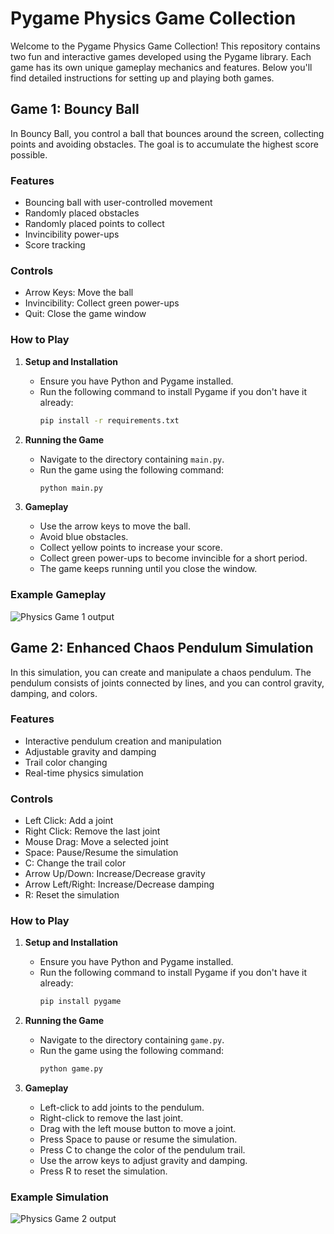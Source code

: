 # Pygame Physics Game Collection

Welcome to the Pygame Physics Game Collection! This repository contains two fun and interactive games developed using the Pygame library. Each game has its own unique gameplay mechanics and features. Below you'll find detailed instructions for setting up and playing both games.

## Game 1: Bouncy Ball

In Bouncy Ball, you control a ball that bounces around the screen, collecting points and avoiding obstacles. The goal is to accumulate the highest score possible.

### Features

- Bouncing ball with user-controlled movement
- Randomly placed obstacles
- Randomly placed points to collect
- Invincibility power-ups
- Score tracking

### Controls

- Arrow Keys: Move the ball
- Invincibility: Collect green power-ups
- Quit: Close the game window

### How to Play

1. **Setup and Installation**
   - Ensure you have Python and Pygame installed.
   - Run the following command to install Pygame if you don't have it already:
     ```bash
     pip install -r requirements.txt
     ```

2. **Running the Game**
   - Navigate to the directory containing `main.py`.
   - Run the game using the following command:
     ```bash
     python main.py
     ```

3. **Gameplay**
   - Use the arrow keys to move the ball.
   - Avoid blue obstacles.
   - Collect yellow points to increase your score.
   - Collect green power-ups to become invincible for a short period.
   - The game keeps running until you close the window.

### Example Gameplay
![Physics Game 1 output](https://github.com/user-attachments/assets/38e70683-2e45-4fb9-a558-62b58dba7b56)

## Game 2: Enhanced Chaos Pendulum Simulation

In this simulation, you can create and manipulate a chaos pendulum. The pendulum consists of joints connected by lines, and you can control gravity, damping, and colors.

### Features

- Interactive pendulum creation and manipulation
- Adjustable gravity and damping
- Trail color changing
- Real-time physics simulation

### Controls

- Left Click: Add a joint
- Right Click: Remove the last joint
- Mouse Drag: Move a selected joint
- Space: Pause/Resume the simulation
- C: Change the trail color
- Arrow Up/Down: Increase/Decrease gravity
- Arrow Left/Right: Increase/Decrease damping
- R: Reset the simulation

### How to Play

1. **Setup and Installation**
   - Ensure you have Python and Pygame installed.
   - Run the following command to install Pygame if you don't have it already:
     ```bash
     pip install pygame
     ```

2. **Running the Game**
   - Navigate to the directory containing `game.py`.
   - Run the game using the following command:
     ```bash
     python game.py
     ```

3. **Gameplay**
   - Left-click to add joints to the pendulum.
   - Right-click to remove the last joint.
   - Drag with the left mouse button to move a joint.
   - Press Space to pause or resume the simulation.
   - Press C to change the color of the pendulum trail.
   - Use the arrow keys to adjust gravity and damping.
   - Press R to reset the simulation.

### Example Simulation
![Physics Game 2 output](https://github.com/user-attachments/assets/00dc9260-0622-4867-aaa3-77c406fadd74)

